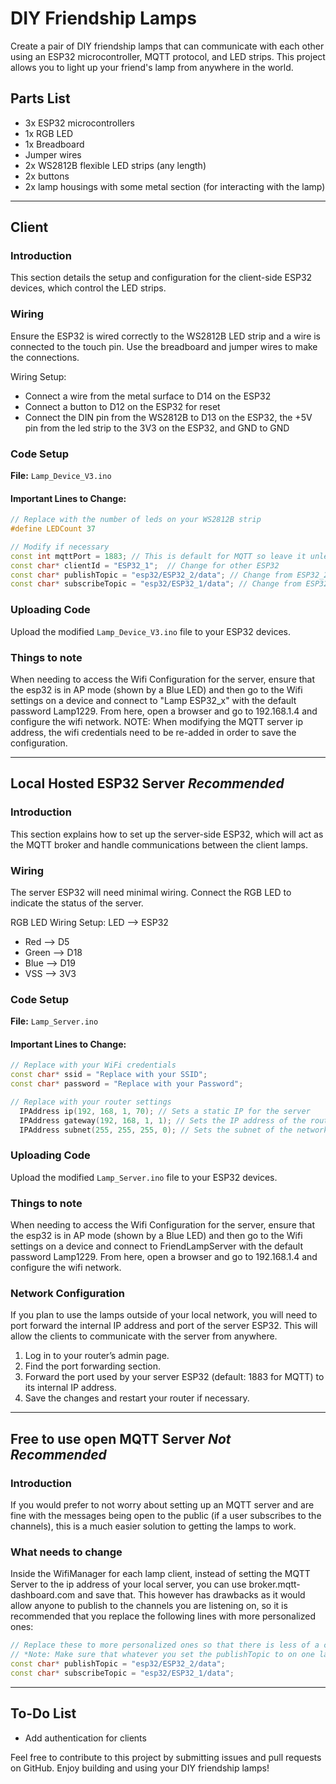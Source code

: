 # DIY Friendship Lamps

Create a pair of DIY friendship lamps that can communicate with each other using an ESP32 microcontroller, MQTT protocol, and LED strips. This project allows you to light up your friend's lamp from anywhere in the world.

## Parts List

- 3x ESP32 microcontrollers
- 1x RGB LED
- 1x Breadboard
- Jumper wires
- 2x WS2812B flexible LED strips (any length)
- 2x buttons
- 2x lamp housings with some metal section (for interacting with the lamp)

---

## Client

### Introduction

This section details the setup and configuration for the client-side ESP32 devices, which control the LED strips.

### Wiring

Ensure the ESP32 is wired correctly to the WS2812B LED strip and a wire is connected to the touch pin. Use the breadboard and jumper wires to make the connections.

Wiring Setup:
- Connect a wire from the metal surface to D14 on the ESP32
- Connect a button to D12 on the ESP32 for reset
- Connect the DIN pin from the WS2812B to D13 on the ESP32, the +5V pin from the led strip to the 3V3 on the ESP32, and GND to GND

### Code Setup

**File:** `Lamp_Device_V3.ino`

#### Important Lines to Change:

```cpp
// Replace with the number of leds on your WS2812B strip
#define LEDCount 37

// Modify if necessary
const int mqttPort = 1883; // This is default for MQTT so leave it unless necessary
const char* clientId = "ESP32_1";  // Change for other ESP32
const char* publishTopic = "esp32/ESP32_2/data"; // Change from ESP32_2 to ESP32_1 if the clientId is ESP32_2
const char* subscribeTopic = "esp32/ESP32_1/data"; // Change from ESP32_1 to ESP32_2 if the clientId is ESP32_2
```

### Uploading Code

Upload the modified `Lamp_Device_V3.ino` file to your ESP32 devices.

### Things to note

When needing to access the Wifi Configuration for the server, ensure that the esp32 is in AP mode (shown by a Blue LED) and then go to the Wifi settings on a device and connect to "Lamp ESP32_x" with the default password Lamp1229. From here, open a browser and go to 192.168.1.4 and configure the wifi network. NOTE: When modifying the MQTT server ip address, the wifi credentials need to be re-added in order to save the configuration.

---

## Local Hosted ESP32 Server *Recommended*

### Introduction

This section explains how to set up the server-side ESP32, which will act as the MQTT broker and handle communications between the client lamps.

### Wiring

The server ESP32 will need minimal wiring. Connect the RGB LED to indicate the status of the server.

RGB LED Wiring Setup:
  LED --> ESP32
- Red --> D5
- Green --> D18
- Blue --> D19
- VSS --> 3V3

### Code Setup

**File:** `Lamp_Server.ino`

#### Important Lines to Change:

```cpp
// Replace with your WiFi credentials
const char* ssid = "Replace with your SSID";
const char* password = "Replace with your Password";

// Replace with your router settings
  IPAddress ip(192, 168, 1, 70); // Sets a static IP for the server
  IPAddress gateway(192, 168, 1, 1); // Sets the IP address of the router that gives out DHCP addresses
  IPAddress subnet(255, 255, 255, 0); // Sets the subnet of the network
```
### Uploading Code

Upload the modified `Lamp_Server.ino` file to your ESP32 devices.

### Things to note

When needing to access the Wifi Configuration for the server, ensure that the esp32 is in AP mode (shown by a Blue LED) and then go to the Wifi settings on a device and connect to FriendLampServer with the default password Lamp1229. From here, open a browser and go to 192.168.1.4 and configure the wifi network. 

### Network Configuration

If you plan to use the lamps outside of your local network, you will need to port forward the internal IP address and port of the server ESP32. This will allow the clients to communicate with the server from anywhere.

1. Log in to your router’s admin page.
2. Find the port forwarding section.
3. Forward the port used by your server ESP32 (default: 1883 for MQTT) to its internal IP address.
4. Save the changes and restart your router if necessary.

---

## Free to use open MQTT Server *Not Recommended*

### Introduction
If you would prefer to not worry about setting up an MQTT server and are fine with the messages being open to the public (if a user subscribes to the channels), this is a much easier solution to getting the lamps to work.

### What needs to change
Inside the WifiManager for each lamp client, instead of setting the MQTT Server to the ip address of your local server, you can use broker.mqtt-dashboard.com and save that. This however has drawbacks as it would allow anyone to publish to the channels you are listening on, so it is recommended that you replace the following lines with more personalized ones:
```cpp
// Replace these to more personalized ones so that there is less of a chance of interference.
// *Note: Make sure that whatever you set the publishTopic to on one lamp you have the subscripeTopic on the other lamp the exact same and vice versa.*
const char* publishTopic = "esp32/ESP32_2/data";
const char* subscribeTopic = "esp32/ESP32_1/data";

```
---

## To-Do List

- Add authentication for clients

Feel free to contribute to this project by submitting issues and pull requests on GitHub. Enjoy building and using your DIY friendship lamps!
